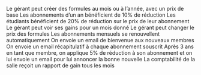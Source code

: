Le gérant peut créer des formules au mois ou à l’année, avec un prix de base
Les abonnements d’un an bénéficient de 10% de réduction
Les étudiants bénéficient de 20% de réduction sur le prix de leur abonnement
Le gérant peut voir ses gains pour un mois donné
Le gérant peut changer le prix des formules
Les abonnements mensuels se renouvellent automatiquement
On envoie un email de bienvenue aux nouveaux membres
On envoie un email récapitulatif à chaque abonnement souscrit
Après 3 ans en tant que membre, on applique 5% de réduction à son abonnement et on lui envoie un email pour lui annoncer la bonne nouvelle
La comptabilité de la salle reçoit un rapport de gain tous les mois
